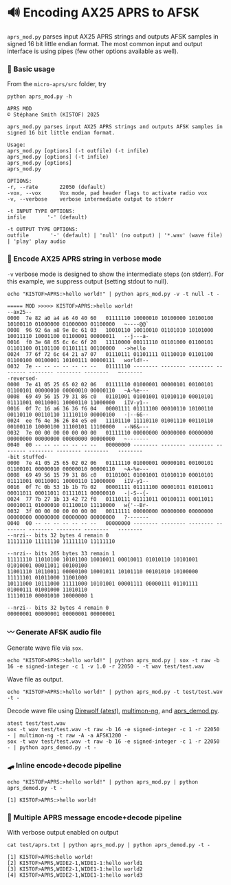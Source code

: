 
# :loud_sound: Encoding AX25 APRS to AFSK 

```aprs_mod.py``` parses input AX25 APRS strings and outputs AFSK samples in signed 16 bit little endian format.  The most common input and output interface is using pipes (few other options available as well).

### 🫰 Basic usage
From the ```micro-aprs/src``` folder, try
```
python aprs_mod.py -h
```
```
APRS MOD
© Stéphane Smith (KI5TOF) 2025

aprs_mod.py parses input AX25 APRS strings and outputs AFSK samples in signed 16 bit little endian format.

Usage:
aprs_mod.py [options] (-t outfile) (-t infile)
aprs_mod.py [options] (-t infile)
aprs_mod.py [options]
aprs_mod.py

OPTIONS:
-r, --rate       22050 (default)
-vox, --vox      Vox mode, pad header flags to activate radio vox
-v, --verbose    verbose intermediate output to stderr

-t INPUT TYPE OPTIONS:
infile       '-' (default)

-t OUTPUT TYPE OPTIONS:
outfile       '-' (default) | 'null' (no output) | '*.wav' (wave file) | 'play' play audio
```

### 📝 Encode AX25 APRS string in verbose mode
```-v``` verbose mode is designed to show the intermediate steps (on stderr).  For this example, we suppress output (setting stdout to null).
```
echo "KI5TOF>APRS:>hello world!" | python aprs_mod.py -v -t null -t -
```
```
===== MOD >>>>> KI5TOF>APRS:>hello world!
--ax25--
0000  7e 82 a0 a4 a6 40 40 60   01111110 10000010 10100000 10100100 10100110 01000000 01000000 01100000   ~----@@`
0008  96 92 6a a8 9e 8c 61 03   10010110 10010010 01101010 10101000 10011110 10001100 01100001 00000011   --j---a-
0016  f0 3e 68 65 6c 6c 6f 20   11110000 00111110 01101000 01100101 01101100 01101100 01101111 00100000   ->hello
0024  77 6f 72 6c 64 21 a7 07   01110111 01101111 01110010 01101100 01100100 00100001 10100111 00000111   world!--
0032  7e -- -- -- -- -- -- --   01111110 -------- -------- -------- -------- -------- -------- --------   ~-------
-reversed-
0000  7e 41 05 25 65 02 02 06   01111110 01000001 00000101 00100101 01100101 00000010 00000010 00000110   ~A-%e---
0008  69 49 56 15 79 31 86 c0   01101001 01001001 01010110 00010101 01111001 00110001 10000110 11000000   iIV-y1--
0016  0f 7c 16 a6 36 36 f6 04   00001111 01111100 00010110 10100110 00110110 00110110 11110110 00000100   -|--66--
0024  ee f6 4e 36 26 84 e5 e0   11101110 11110110 01001110 00110110 00100110 10000100 11100101 11100000   --N6&---
0032  7e 00 00 00 00 00 00 00   01111110 00000000 00000000 00000000 00000000 00000000 00000000 00000000   ~-------
0040  00 -- -- -- -- -- -- --   00000000 -------- -------- -------- -------- -------- -------- --------   --------
-bit stuffed-
0000  7e 41 05 25 65 02 02 06   01111110 01000001 00000101 00100101 01100101 00000010 00000010 00000110   ~A-%e---
0008  69 49 56 15 79 31 86 c0   01101001 01001001 01010110 00010101 01111001 00110001 10000110 11000000   iIV-y1--
0016  0f 7c 0b 53 1b 1b 7b 02   00001111 01111100 00001011 01010011 00011011 00011011 01111011 00000010   -|-S--{-
0024  77 7b 27 1b 13 42 72 f0   01110111 01111011 00100111 00011011 00010011 01000010 01110010 11110000   w{'--Br-
0032  3f 00 00 00 00 00 00 00   00111111 00000000 00000000 00000000 00000000 00000000 00000000 00000000   ?-------
0040  00 -- -- -- -- -- -- --   00000000 -------- -------- -------- -------- -------- -------- --------   --------
--nrzi-- bits 32 bytes 4 remain 0
11111110 11111110 11111110 11111110

--nrzi-- bits 265 bytes 33 remain 1
11111110 11010100 10101100 10010011 00010011 01010110 10101001 01010001 00011011 00100100
11001110 10110011 00000100 10001011 10101110 00101010 10100000 11111101 01011000 11001000
10111000 10111000 11111000 10101001 00001111 00000111 01101111 01000111 01001000 11010110
11110110 00001010 10000000 1

--nrzi-- bits 32 bytes 4 remain 0
00000001 00000001 00000001 00000001
```

### 〰️ Generate AFSK audio file
Generate wave file via ```sox```.
```
echo "KI5TOF>APRS:>hello world!" | python aprs_mod.py | sox -t raw -b 16 -e signed-integer -c 1 -v 1.0 -r 22050 - -t wav test/test.wav
```

Wave file as output.
```
echo "KI5TOF>APRS:>hello world!" | python aprs_mod.py -t test/test.wav -t -
```

Decode wave file using [Direwolf (atest)](https://github.com/wb2osz/direwolf), [multimon-ng](https://github.com/EliasOenal/multimon-ng), and [aprs_demod.py](https://github.com/stephanelsmith/micro-aprs/tree/master/docs/ports/demod).
```
atest test/test.wav
sox -t wav test/test.wav -t raw -b 16 -e signed-integer -c 1 -r 22050 - | multimon-ng -t raw -A -a AFSK1200 -
sox -t wav test/test.wav -t raw -b 16 -e signed-integer -c 1 -r 22050 - | python aprs_demod.py -t -
```

### 🛹 Inline encode+decode pipeline
```
echo "KI5TOF>APRS:>hello world!" | python aprs_mod.py | python aprs_demod.py -t -
```
```
[1] KI5TOF>APRS:>hello world!
```

### 🔩 Multiple APRS message encode+decode pipeline
With verbose output enabled on output
```
cat test/aprs.txt | python aprs_mod.py | python aprs_demod.py -t -
```
```
[1] KI5TOF>APRS:hello world!
[2] KI5TOF>APRS,WIDE2-1,WIDE1-1:hello world1
[3] KI5TOF>APRS,WIDE2-1,WIDE1-1:hello world2
[4] KI5TOF>APRS,WIDE2-1,WIDE1-1:hello world3
```

